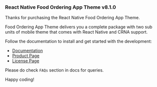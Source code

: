 ### React Native Food Ordering App Theme v8.1.0

Thanks for purchasing the React Native Food Ordering App Theme.

Food Ordering App Theme delivers you a complete package with two sub units of mobile theme that comes with React Native and CRNA support.

Follow the documentation to install and get started with the development:

* [Documentation](http://docs.market.nativebase.io/react-native-food-ordering-app-ui/)
* [Product Page](https://market.nativebase.io/view/react-native-food-ordering-app)
* [License Page](https://market.nativebase.io/licenses)

Please do check `FAQs` section in docs for queries.

Happy coding!

